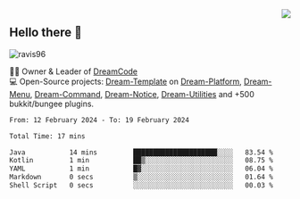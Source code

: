 <img align='right' src="https://github-readme-stats.vercel.app/api?username=Ravis96&show_icons=true">

## Hello there 👋
<p align="left"> <img src="https://komarev.com/ghpvc/?username=ravis96&label=Profile%20views&color=0e75b6&style=flat" alt="ravis96" /> </p>

👨‍💻 Owner & Leader of [DreamCode](https://github.com/DreamPoland) <br>
💻 Open-Source projects: [Dream-Template](https://github.com/DreamPoland/dream-template) on [Dream-Platform](https://github.com/DreamPoland/dream-platform), [Dream-Menu](https://github.com/DreamPoland/dream-menu), [Dream-Command](https://github.com/DreamPoland/dream-command), [Dream-Notice](https://github.com/DreamPoland/dream-notice), [Dream-Utilities](https://github.com/DreamPoland/dream-utilities) and +500 bukkit/bungee plugins.

<!--START_SECTION:waka-->

```txt
From: 12 February 2024 - To: 19 February 2024

Total Time: 17 mins

Java           14 mins         █████████████████████░░░░   83.54 %
Kotlin         1 min           ██▒░░░░░░░░░░░░░░░░░░░░░░   08.75 %
YAML           1 min           █▓░░░░░░░░░░░░░░░░░░░░░░░   06.04 %
Markdown       0 secs          ▒░░░░░░░░░░░░░░░░░░░░░░░░   01.64 %
Shell Script   0 secs          ░░░░░░░░░░░░░░░░░░░░░░░░░   00.03 %
```

<!--END_SECTION:waka-->
